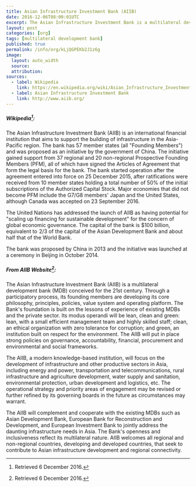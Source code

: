 ```yaml
---
title: Asian Infrastructure Investment Bank (AIIB)
date: 2016-12-06T08:00:01UTC
excerpt: The Asian Infrastructure Investment Bank is a multilateral development bank conceived for the 21st century focusing on the development of infrastructure and other productive sectors in Asia.
layout: post
categories: [org]
tags: [multilateral development bank]
published: true
permalink: /info/org/kLjQGPEKb2J1z6g
image:
  layout: auto_width
  source: 
  attribution: 
sources:
  - label: Wikipedia
    link: https://en.wikipedia.org/wiki/Asian_Infrastructure_Investment_Bank
  - label: Asian Infrastructure Investment Bank
    link: http://www.aiib.org/
---
```


##### Wikipedia[^1]:

The Asian Infrastructure Investment Bank (AIIB) is an international financial institution that aims to support the building of infrastructure in the Asia-Pacific region. The bank has 57 member states (all "Founding Members") and was proposed as an initiative by the government of China. The initiative gained support from 37 regional and 20 non-regional Prospective Founding Members (PFM), all of which have signed the Articles of Agreement that form the legal basis for the bank. The bank started operation after the agreement entered into force on 25 December 2015, after ratifications were received from 10 member states holding a total number of 50% of the initial subscriptions of the Authorized Capital Stock. Major economies that did not become PFM include the G7/G8 members' Japan and the United States, although Canada was accepted on 23 September 2016.

The United Nations has addressed the launch of AIIB as having potential for "scaling up financing for sustainable development" for the concern of global economic governance. The capital of the bank is $100 billion, equivalent to  2/3 of the capital of the Asian Development Bank and about half that of the World Bank.

The bank was proposed by China in 2013 and the initiative was launched at a ceremony in Beijing in October 2014.

##### From AIIB Website[^2]:

The Asian Infrastructure Investment Bank (AIIB) is a multilateral development bank (MDB) conceived for the 21st century. Through a participatory process, its founding members are developing its core philosophy, principles, policies, value system and operating platform. The Bank's foundation is built on the lessons of experience of existing MDBs and the private sector. Its modus operandi will be lean, clean and green: lean, with a small efficient management team and highly skilled staff; clean, an ethical organization with zero tolerance for corruption; and green, an institution built on respect for the environment. The AIIB will put in place strong policies on governance, accountability, financial, procurement and environmental and social frameworks.

The AIIB, a modern knowledge-based institution, will focus on the development of infrastructure and other productive sectors in Asia, including energy and power, transportation and telecommunications, rural infrastructure and agriculture development, water supply and sanitation, environmental protection, urban development and logistics, etc. The operational strategy and priority areas of engagement may be revised or further refined by its governing boards in the future as circumstances may warrant.

The AIIB will complement and cooperate with the existing MDBs such as Asian Development Bank, European Bank for Reconstruction and Development, and European Investment Bank to jointly address the daunting infrastructure needs in Asia. The Bank's openness and inclusiveness reflect its multilateral nature. AIIB welcomes all regional and non-regional countries, developing and developed countries, that seek to contribute to Asian infrastructure development and regional connectivity.

[^1]: Retrieved 6 December 2016.
[^2]: Retrieved 6 December 2016.
